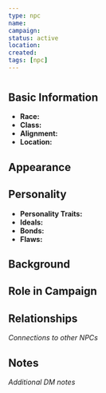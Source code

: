 ```yaml
---
type: npc
name:
campaign:
status: active
location:
created:
tags: [npc]
---
```


#

## Basic Information
- **Race:**
- **Class:**
- **Alignment:**
- **Location:**

## Appearance

## Personality
- **Personality Traits:**
- **Ideals:**
- **Bonds:**
- **Flaws:**

## Background

## Role in Campaign

## Relationships
*Connections to other NPCs*

## Notes
*Additional DM notes*

